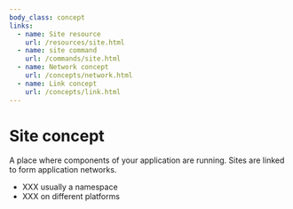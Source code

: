 ```yaml
---
body_class: concept
links:
  - name: Site resource
    url: /resources/site.html
  - name: site command
    url: /commands/site.html
  - name: Network concept
    url: /concepts/network.html
  - name: Link concept
    url: /concepts/link.html
---
```


# Site concept

<section>

A place where components of your application are running.
Sites are linked to form application networks.

- XXX usually a namespace
- XXX on different platforms

</section>
